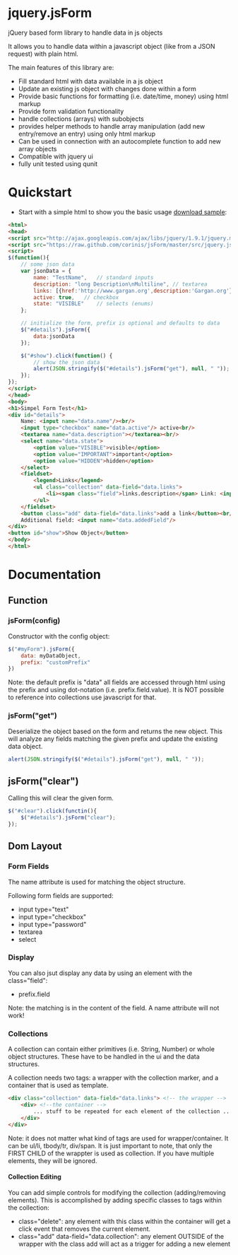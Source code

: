 jquery.jsForm
=============

jQuery based form library to handle data in js objects

It allows you to handle data within a javascript object (like from a JSON request) with plain html.

The main features of this library are:

* Fill standard html with data available in a js object
* Update an existing js object with changes done within a form
* Provide basic functions for formatting (i.e. date/time, money) using html markup
* Provide form validation functionality
* handle collections (arrays) with subobjects
* provides helper methods to handle array manipulation (add new entry/remove an entry) using only html markup
* Can be used in connection with an autocomplete function to add new array objects
* Compatible with jquery ui 
* fully unit tested using qunit

# Quickstart

* Start with a simple html to show you the basic usage [download sample](https://raw.github.com/corinis/jsForm/master/sample.html):
```html
<html>
<head>
<script src="http://ajax.googleapis.com/ajax/libs/jquery/1.9.1/jquery.min.js"></script>
<script src="https://raw.github.com/corinis/jsForm/master/src/jquery.jsForm.js"></script>
<script>
$(function(){
	// some json data
	var jsonData = {
		name: "TestName",	// standard inputs
		description: "long Description\nMultiline",	// textarea
		links: [{href:'http://www.gargan.org',description:'Gargan.org'},{href:'http://www.github.com',description:'GitHub'}],	// lists
		active: true,	// checkbox
		state: "VISIBLE"	// selects (enums)
	};

	// initialize the form, prefix is optional and defaults to data
	$("#details").jsForm({
		data:jsonData
	});

	$("#show").click(function() {
		// show the json data
		alert(JSON.stringify($("#details").jsForm("get"), null, " "));
	});
});
</script>
</head>
<body>
<h1>Simpel Form Test</h1>
<div id="details">
	Name: <input name="data.name"/><br/>
	<input type="checkbox" name="data.active"/> active<br/>
	<textarea name="data.description"></textarea><br/>
	<select name="data.state">
		<option value="VISIBLE">visible</option>
		<option value="IMPORTANT">important</option>
		<option value="HIDDEN">hidden</option>		
	</select>
	<fieldset>
		<legend>Links</legend>
		<ul class="collection" data-field="data.links">
			<li><span class="field">links.description</span> Link: <input name="links.href"/> <button class="delete">x</button></li>
		</ul>
	</fieldset>
	<button class="add" data-field="data.links">add a link</button><br/>
	Additional field: <input name="data.addedField"/>
</div>
<button id="show">Show Object</button>
</body>
</html>
```

# Documentation

## Function

### jsForm(config)

Constructor with the config object:
```javascript
$("#myForm").jsForm({
	data: myDataObject,
	prefix: "customPrefix"
})
```

Note: the default prefix is "data" all fields are accessed through html using the prefix and
	using dot-notation (i.e. prefix.field.value). It is NOT possible to reference into collections
	use javascript for that.

### jsForm("get")
Deserialize the object based on the form and returns the new object. This will analyze any
fields matching the given prefix and update the existing data object.

```javascript
alert(JSON.stringify($("#details").jsForm("get"), null, " "));
```

## jsForm("clear")
Calling this will clear the given form.

```javascript
$("#clear").click(functin(){
	$("#details").jsForm("clear");
});
```


## Dom Layout

### Form Fields
The name attribute is used for matching the object structure.

Following form fields are supported:
* input type="text"
* input type="checkbox"
* input type="password"
* textarea
* select

### Display
You can also jsut display any data by using an element with the class="field":
* <span class="field">prefix.field</span>

Note: the matching is in the content of the field. A name attribute will not work!

### Collections
A collection can contain either primitives (i.e. String, Number) or whole object structures. These have to be handled in the ui and the data structures.

A collection needs two tags: a wrapper with the collection marker, and a container that is used as template.

```html
<div class="collection" data-field="data.links"> <!-- the wrapper -->
	<div> <!--the container -->
		... stuff to be repeated for each element of the collection ...
	</div>
</div>
```

Note: it does not matter what kind of tags are used for wrapper/container. It can be ul/li, tbody/tr, div/span. It is just
	important to note, that only the FIRST CHILD of the wrappter is used as collection. If you have multiple elements,
	they will be ignored.

#### Collection Editing

You can add simple controls for modifying the collection (adding/removing elements). This is accomplished by adding 
specific classes to tags within the collection:

* class="delete": any element with this class within the container will get a click event that removes the current element.
* class="add" data-field="data.collection": any element OUTSIDE of the wrapper with the class add will act as a trigger 
	for adding a new element


